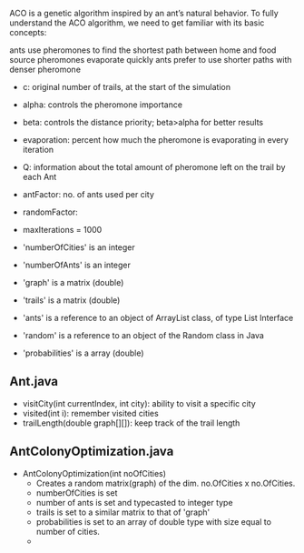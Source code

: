 ACO is a genetic algorithm inspired by an ant’s natural behavior. To fully understand the ACO algorithm, we need to get familiar with its basic concepts:

ants use pheromones to find the shortest path between home and food source
pheromones evaporate quickly
ants prefer to use shorter paths with denser pheromone

- c: original number of trails, at the start of the simulation
- alpha: controls the pheromone importance
- beta: controls the distance priority; beta>alpha for better results
- evaporation: percent how much the pheromone is evaporating in every iteration
- Q: information about the total amount of pheromone left on the trail by each Ant
- antFactor: no. of ants used per city
- randomFactor: 

- maxIterations = 1000
- 'numberOfCities' is an integer
- 'numberOfAnts' is an integer
- 'graph' is a matrix (double)
- 'trails' is a matrix (double)
- 'ants' is a reference to an object of ArrayList class, of type List<Ant> Interface 
- 'random' is a reference to an object of the Random class in Java
- 'probabilities' is a array (double)

## Ant.java

- visitCity(int currentIndex, int city): ability to visit a specific city
- visited(int i): remember visited cities
- trailLength(double graph[][]): keep track of the trail length

## AntColonyOptimization.java

- AntColonyOptimization(int noOfCities)
  - Creates a random matrix(graph) of the dim. no.OfCities x no.OfCities.
  - numberOfCities is set
  - number of ants is set and typecasted to integer type
  - trails is set to a similar matrix to that of 'graph'
  - probabilities is set to an array of double type with size equal to number of     cities.
  - 
  
